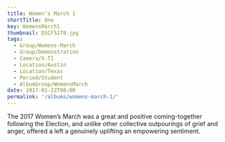 ```yaml
---
title: Women’s March 1
shortTitle: One
key: WomensMarch1
thumbnail: DSCF5278.jpg
tags:
  - Group/Womens-March
  - Group/Demonstration
  - Camera/X-T1
  - Location/Austin
  - Location/Texas
  - Period/Student
  - AlbumGroup/WomensMarch
date: 2017-01-22T00:00
permalink: '/albums/womens-march-1/'
---
```

The 2017 Women’s March was a great and positive coming-together following the Election, and unlike other collective outpourings of grief and anger, offered a left a genuinely uplifting an empowering sentiment.
